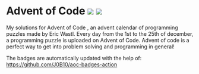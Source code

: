 # Advent of Code ![](https://img.shields.io/badge/day%20📅-6-blue)      ![](https://img.shields.io/badge/stars%20⭐-12-yellow)  
My solutions for Advent of Code , an advent calendar of programming puzzles made by Eric Wastl. Every day from the 1st to the 25th of december, a programming puzzle is uploaded on Advent of Code. Advent of code is a perfect way to get into problem solving and programming in general!

The badges are automatically updated with the help of: https://github.com/J0B10/aoc-badges-action
